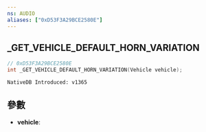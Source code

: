 ```yaml
---
ns: AUDIO
aliases: ["0xD53F3A29BCE2580E"]
---
```

## _GET_VEHICLE_DEFAULT_HORN_VARIATION

```c
// 0xD53F3A29BCE2580E
int _GET_VEHICLE_DEFAULT_HORN_VARIATION(Vehicle vehicle);
```

```
NativeDB Introduced: v1365
```

## 參數
* **vehicle**:
